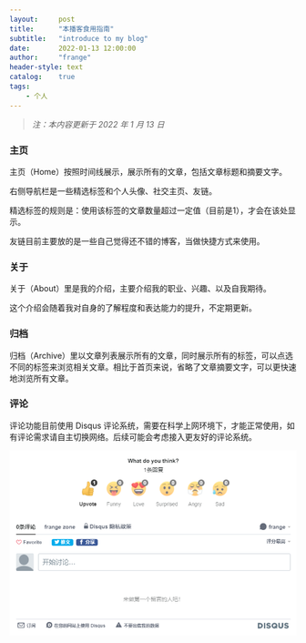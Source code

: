 ```yaml
---
layout:     post
title:      "本播客食用指南"
subtitle:   "introduce to my blog"
date:       2022-01-13 12:00:00
author:     "frange"
header-style: text
catalog:    true
tags:
    - 个人
---
```


> *注：本内容更新于 2022 年 1 月 13 日*

### 主页

主页（Home）按照时间线展示，展示所有的文章，包括文章标题和摘要文字。

右侧导航栏是一些精选标签和个人头像、社交主页、友链。

精选标签的规则是：使用该标签的文章数量超过一定值（目前是1），才会在该处显示。

友链目前主要放的是一些自己觉得还不错的博客，当做快捷方式来使用。

### 关于

关于（About）里是我的介绍，主要介绍我的职业、兴趣、以及自我期待。

这个介绍会随着我对自身的了解程度和表达能力的提升，不定期更新。

### 归档

归档（Archive）里以文章列表展示所有的文章，同时展示所有的标签，可以点选不同的标签来浏览相关文章。相比于首页来说，省略了文章摘要文字，可以更快速地浏览所有文章。

### 评论

评论功能目前使用 Disqus 评论系统，需要在科学上网环境下，才能正常使用，如有评论需求请自主切换网络。后续可能会考虑接入更友好的评论系统。

![disqus.png](/img/disqus.png)
